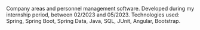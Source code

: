 Company areas and personnel management software.
Developed during my internship period, between 02/2023 and 05/2023.
Technologies used: Spring, Spring Boot, Spring Data, Java, SQL, JUnit, Angular, Bootstrap.
